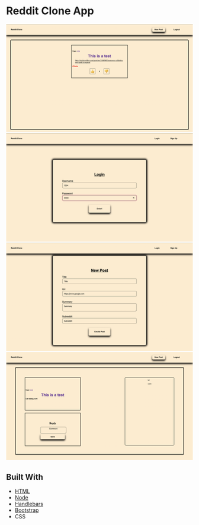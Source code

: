 # Reddit Clone App
<img alt="Landing Page" src="./LandingPage.png" width="auto">
<img alt="Login Page" src="./LoginPage.png" width="auto">
<img alt="Post Form" src="./PostForm.png" width="auto">
<img alt="Subreddit" src="./Subreddit.png" width="auto">

## Built With

- [HTML](https://en.wikipedia.org/wiki/HTML)
- [Node](https://nodejs.org/en/)
- [Handlebars](https://handlebarsjs.com)
- [Bootstrap](https://getbootstrap.com)
- CSS
